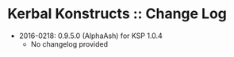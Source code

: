 # Kerbal Konstructs :: Change Log

* 2016-0218: 0.9.5.0 (AlphaAsh) for KSP 1.0.4
	+ No changelog provided
